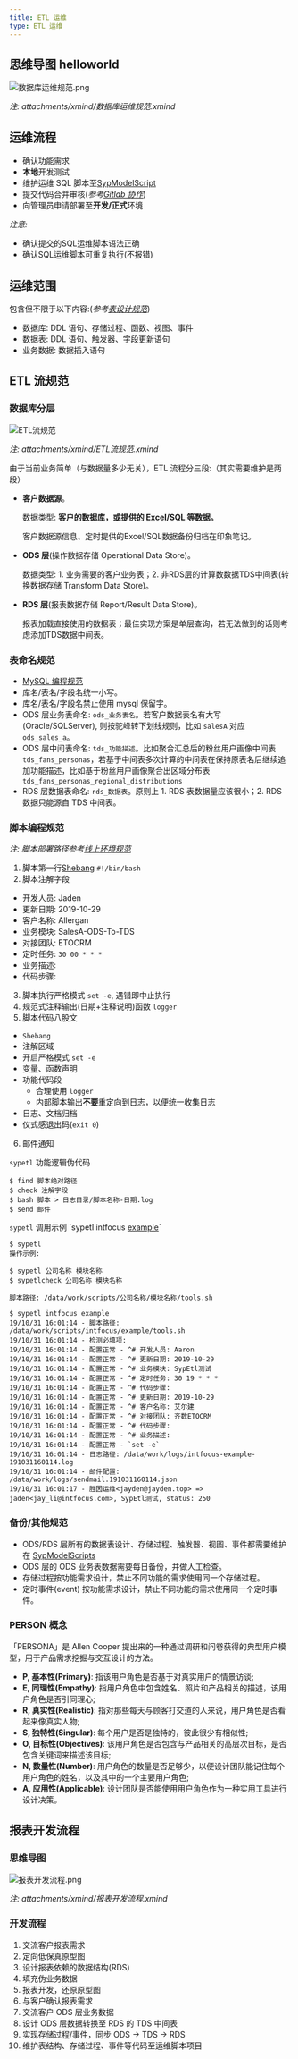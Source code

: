 ```yaml
---
title: ETL 运维
type: ETL 运维
---
```


## 思维导图 helloworld

![数据库运维规范.png](/images/数据库运维规范.png)

*注: attachments/xmind/数据库运维规范.xmind*

## 运维流程

- 确认功能需求
- **本地**开发测试
- 维护运维 SQL 脚本至[SypModelScript](https://gitlab.idata.mobi/shengyiplus/syp-model-scripts)
- 提交代码合并审核(*参考[Gitlab 协作](/corporate-culture/teamwork.html#Gitlab-协作)*)
- 向管理员申请部署至**开发/正式**环境

*注意:*
- 确认提交的SQL运维脚本语法正确
- 确认SQL运维脚本可重复执行(不报错)

## 运维范围

包含但不限于以下内容:(*参考[表设计规范](/developer/style-guide/mysql.html#表设计规范)*)

- 数据库: DDL 语句、存储过程、函数、视图、事件
- 数据表: DDL 语句、触发器、字段更新语句
- 业务数据: 数据插入语句

## ETL 流规范

### 数据库分层

![ETL流规范](/images/ETL流规范.png)

*注: attachments/xmind/ETL流规范.xmind*

由于当前业务简单（与数据量多少无关），ETL 流程分三段:（其实需要维护是两段）

- **客户数据源**。

  数据类型: **客户的数据库，或提供的 Excel/SQL 等数据。**  

  客户数据源信息、定时提供的Excel/SQL数据备份归档在印象笔记。

- **ODS 层**(操作数据存储 Operational Data Store)。

  数据类型: 1. 业务需要的客户业务表；2. 非RDS层的计算数数据TDS中间表(转换数据存储 Transform Data Store)。

- **RDS 层**(报表数据存储 Report/Result Data Store)。

  报表加载直接使用的数据表；最佳实现方案是单层查询，若无法做到的话则考虑添加TDS数据中间表。

### 表命名规范

- [MySQL 编程规范](/developer/style-guide/mysql.html)
- 库名/表名/字段名统一小写。
- 库名/表名/字段名禁止使用 mysql 保留字。
- ODS 层业务表命名: `ods_业务表名`。若客户数据表名有大写(Oracle/SQLServer), 则按驼峰转下划线规则，比如 `salesA` 对应 `ods_sales_a`。
- ODS 层中间表命名: `tds_功能描述`。比如聚合汇总后的粉丝用户画像中间表 `tds_fans_personas`，若基于中间表多次计算的中间表在保持原表名后继续追加功能描述，比如基于粉丝用户画像聚合出区域分布表 `tds_fans_personas_regional_distributions`
- RDS 层数据表命名: `rds_数据表`。原则上 1. RDS 表数据量应该很小；2. RDS 数据只能源自 TDS 中间表。

### 脚本编程规范

*注: 脚本部署路径参考[线上环境规范](/developer/environment-guide.html#线上环境规范)*

1. 脚本第一行[Shebang](https://zh.wikipedia.org/zh-hans/Shebang) `#!/bin/bash`
2. 脚本注解字段
  - 开发人员: Jaden
  - 更新日期: 2019-10-29
  - 客户名称: Allergan
  - 业务模块: SalesA-ODS-To-TDS
  - 对接团队: ETOCRM
  - 定时任务: `30 00 * * *`
  - 业务描述: 
  - 代码步骤:
3. 脚本执行严格模式 `set -e`, 遇错即中止执行
4. 规范式注释输出(日期+注释说明)函数 `logger`
4. 脚本代码八股文
  - `Shebang`
  - 注解区域
  - 开启严格模式 `set -e`
  - 变量、函数声明
  - 功能代码段
    - 合理使用 `logger`
    - 内部脚本输出**不要**重定向到日志，以便统一收集日志
  - 日志、文档归档
  - 仪式感退出码(`exit 0`)
6. 邮件通知

`sypetl` 功能逻辑伪代码

```
$ find 脚本绝对路径
$ check 注解字段
$ bash 脚本 > 日志目录/脚本名称-日期.log
$ send 邮件
```


`sypetl` 调用示例 \`sypetl intfocus [example](/developer/etl-script-example.sh.html)\`

```
$ sypetl
操作示例:

$ sypetl 公司名称 模块名称
$ sypetlcheck 公司名称 模块名称

脚本路径: /data/work/scripts/公司名称/模块名称/tools.sh

$ sypetl intfocus example
19/10/31 16:01:14 - 脚本路径: /data/work/scripts/intfocus/example/tools.sh
19/10/31 16:01:14 - 检测必填项:
19/10/31 16:01:14 - 配置正常 - ^# 开发人员: Aaron
19/10/31 16:01:14 - 配置正常 - ^# 更新日期: 2019-10-29
19/10/31 16:01:14 - 配置正常 - ^# 业务模块: SypEtl测试
19/10/31 16:01:14 - 配置正常 - ^# 定时任务: 30 19 * * *
19/10/31 16:01:14 - 配置正常 - ^# 代码步骤:
19/10/31 16:01:14 - 配置正常 - ^# 更新日期: 2019-10-29
19/10/31 16:01:14 - 配置正常 - ^# 客户名称: 艾尔建
19/10/31 16:01:14 - 配置正常 - ^# 对接团队: 齐数ETOCRM
19/10/31 16:01:14 - 配置正常 - ^# 代码步骤:
19/10/31 16:01:14 - 配置正常 - ^# 业务描述:
19/10/31 16:01:14 - 配置正常 - `set -e`
19/10/31 16:01:14 - 日志路径: /data/work/logs/intfocus-example-191031160114.log
19/10/31 16:01:14 - 邮件配置: /data/work/logs/sendmail.191031160114.json
19/10/31 16:01:17 - 胜因运维<jayden@jayden.top> => jaden<jay_li@intfocus.com>, SypEtl测试, status: 250
```

### 备份/其他规范

- ODS/RDS 层所有的数据表设计、存储过程、触发器、视图、事件都需要维护在 [SypModelScripts](https://gitlab.idata.mobi/shengyiplus/syp-model-scripts)
- ODS 层的 ODS 业务表数据需要每日备份，并做人工检查。
- 存储过程按功能需求设计，禁止不同功能的需求使用同一个存储过程。
- 定时事件(event) 按功能需求设计，禁止不同功能的需求使用同一个定时事件。

### PERSON 概念

「PERSONA」是 Allen Cooper 提出来的一种通过调研和问卷获得的典型用户模型，用于产品需求挖掘与交互设计的方法。

- **P, 基本性(Primary)**: 指该用户角色是否基于对真实用户的情景访谈;
- **E, 同理性(Empathy)**: 指用户角色中包含姓名、照片和产品相关的描述，该用户角色是否引同理心;
- **R, 真实性(Realistic)**: 指对那些每天与顾客打交道的人来说，用户角色是否看起来像真实人物;
- **S, 独特性(Singular)**: 每个用户是否是独特的，彼此很少有相似性;
- **O, 目标性(Objectives)**: 该用户角色是否包含与产品相关的高层次目标，是否包含关键词来描述该目标;
- **N, 数量性(Number)**: 用户角色的数量是否足够少，以便设计团队能记住每个用户角色的姓名，以及其中的一个主要用户角色;
- **A, 应用性(Applicable)**: 设计团队是否能使用用户角色作为一种实用工具进行设计决策。

## 报表开发流程

### 思维导图

![报表开发流程.png](/images/报表开发流程.png)

*注: attachments/xmind/报表开发流程.xmind*

### 开发流程

1. 交流客户报表需求
2. 定向低保真原型图
3. 设计报表依赖的数据结构(RDS)
4. 填充伪业务数据
5. 报表开发，还原原型图
6. 与客户确认报表需求
7. 交流客户 ODS 层业务数据
8. 设计 ODS 层数据转换至 RDS 的 TDS 中间表
9. 实现存储过程/事件，同步 ODS -> TDS -> RDS
10. 维护表结构、存储过程、事件等代码至运维脚本项目

